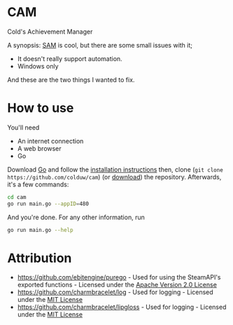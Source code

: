 # CAM
Cold's Achievement Manager

A synopsis: [SAM](https://github.com/gibbed/SteamAchievementManager) is cool, but there are some small issues with it;
- It doesn't really support automation.
- Windows only

And these are the two things I wanted to fix.

# How to use
You'll need
- An internet connection
- A web browser
- Go

Download [Go](https://go.dev/dl) and follow the [installation instructions](https://go.dev/doc/install)
then, clone (`git clone https://github.com/colduw/cam`) (or [download](https://github.com/colduw/cam/archive/refs/heads/main.zip)) the repository.
Afterwards, it's a few commands:
```bash
cd cam
go run main.go --appID=480
```
And you're done. For any other information, run
```bash
go run main.go --help
```

# Attribution
- https://github.com/ebitengine/purego - Used for using the SteamAPI's exported functions - Licensed under the [Apache Version 2.0 License](https://github.com/ebitengine/purego/blob/main/LICENSE)
- https://github.com/charmbracelet/log - Used for logging - Licensed under the [MIT License](https://github.com/charmbracelet/log/blob/main/LICENSE)
- https://github.com/charmbracelet/lipgloss - Used for logging - Licensed under the [MIT License](https://github.com/charmbracelet/lipgloss/blob/master/LICENSE)